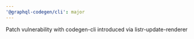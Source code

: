 ```yaml
---
'@graphql-codegen/cli': major
---
```


Patch vulnerability with codegen-cli introduced via listr-update-renderer
